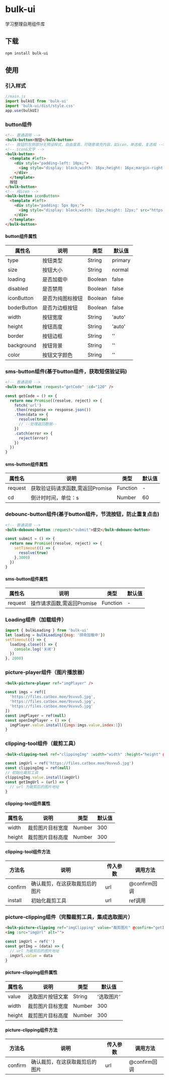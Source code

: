 # bulk-ui

学习整理自用组件库

## 下载

```sh
npm install bulk-ui
```

## 使用

### 引入样式
```javascript
//main.js
import bulkUI from 'bulk-ui'
import 'bulk-ui/dist/style.css'
app.use(bulkUI)
```


### button组件
```html
<!-- 普通调用 -->
<bulk-button>按钮</bulk-button>
<!-- 按钮的左侧部分无预设样式，自由度高，可随意填充内容，如icon，单选框，复选框 -->
<!-- icon&文字 -->
<bulk-button>
  <template #left>
    <div style="padding-left: 10px;">
      <img style="display: block;width: 16px;height: 16px;margin-right: -8px;"  src="https://gitee.com/wuyizhou/photo-bed/raw/master/1728964708349success.png">
    </div>
  </template>
  按钮
</bulk-button>
<!-- 纯icon -->
<bulk-button iconButton>
  <template #left>
    <div style="padding: 5px 8px;">
      <img style="display: block;width: 12px;height: 12px;" src="https://gitee.com/wuyizhou/photo-bed/raw/master/1728964708349success.png">
    </div>
  </template>
</bulk-button>
```
#### button组件属性
| 属性名 | 说明 | 类型 | 默认值 |
| ---- | ---- | ---- | ---- |
| type | 按钮类型 | String | primary |
| size | 按钮大小 | String | normal |
| loading | 是否加载中 | Boolean | false |
| disabled | 是否禁用 | Boolean | false |
| iconButton | 是否为纯图标按钮 | Boolean | false |
| boderButton | 是否为边框按钮 | Boolean | false |
| width | 按钮宽度 | String | 'auto' |
| height | 按钮高度 | String | 'auto' |
| border | 按钮边框 | String | '' |
| background | 按钮背景 | String | '' |
| color | 按钮文字颜色 | String | '' |


### sms-button组件(基于button组件，获取短信验证码)
```html
<!-- 普通调用 -->
<bulk-sms-button :request="getCode" :cd="120" />
```
```javascript
const getCode = () => {
  return new Promise((resolve, reject) => {
    fetch('url')
    .then(response => response.json())
    .then(data => {
      resolve(true)
      // --处理返回数据--
    })
    .catch(error => {
      reject(error)
    })
  })
}
```
#### sms-button组件属性
| 属性名 | 说明 | 类型 | 默认值 |
| ---- | ---- | ---- | ---- |
| request | 获取验证码请求函数,需返回Promise | Function | - |
| cd | 倒计时时间，单位：s | Number | 60 |



### debounc-button组件(基于button组件，节流按钮，防止重复点击)
```html
<!-- 普通调用 -->
<bulk-debounc-button :request="submit">提交</bulk-debounc-button>
```
```javascript
const submit = () => {
  return new Promise((resolve, reject) => {
    setTimeout(() => {
      resolve(true)
    },3000)
  })
}
```
#### sms-button组件属性
| 属性名 | 说明 | 类型 | 默认值 |
| ---- | ---- | ---- | ---- |
| request | 操作请求函数,需返回Promise | Function | - |



### Loading组件（加载组件）
```javascript
import { bulkLoading } from 'bulk-ui'
let loading = bulkLoading({msg: '拼命加载中'})
setTimeout(() => {
  loading.close(() => {
    console.log('关闭')
  })
}, 2000)
```




### picture-player组件（图片播放器）
```html
<bulk-picture-player ref="imgPlayer" />
```
```javascript
const imgs = ref([
  'https://files.catbox.moe/9svvu5.jpg', 
  'https://files.catbox.moe/9svvu5.jpg', 
  'https://files.catbox.moe/9svvu5.jpg' 
])
const imgPlayer = ref(null)
const openImgPlayer = () => {
  imgPlayer.value.install({imgs:imgs.value,index:1})
}
```



### clipping-tool组件（裁剪工具）
```html
<bulk-clipping-tool ref="clippingImg" :width="width" :height="height" @confirm="getImgUrl" />
```
```javascript
const imgUrl = ref('https://files.catbox.moe/9svvu5.jpg')
const clippingImg = ref(null)
// 初始化裁剪工具
clippingImg.value.install(imgUrl)
const getImgUrl = (url) => {
  // url 为裁剪后的图片地址
}
```
#### clipping-tool组件属性
| 属性名 | 说明 | 类型 | 默认值 |
| ---- | ---- | ---- | ---- |
| width | 裁剪图片目标宽度 | Number | 300 |
| height | 裁剪图片目标高度 | Number | 300 |
#### clipping-tool组件方法
| 方法名 | 说明 | 传入参数 | 调用方法 |
| ---- | ---- | ---- | ---- |
| confirm | 确认裁剪，在这获取裁剪后的图片 | url | @confirm回调 |
| install | 初始化裁剪工具 | url | ref调用 |




### picture-clipping组件（完整裁剪工具，集成选取图片）
```html
<bulk-picture-clipping ref="imgClipping" value="裁剪图片" @confirm="getImg" />
<img :src="imgUrl" alt="">
```
```javascript
const imgUrl = ref('')
const getImg = (data) => {
  // url 为裁剪后的图片地址
  imgUrl.value = data
}
```
#### picture-clipping组件属性
| 属性名 | 说明 | 类型 | 默认值 |
| ---- | ---- | ---- | ---- |
| value | 选取图片按钮文案 | String | '选取图片' |
| width | 裁剪图片目标宽度 | Number | 300 |
| height | 裁剪图片目标高度 | Number | 300 |

#### picture-clipping组件方法
| 方法名 | 说明 | 传入参数 | 调用方法 |
| ---- | ---- | ---- | ---- |
| confirm | 确认裁剪，在这获取裁剪后的图片 | url | @confirm回调 |
